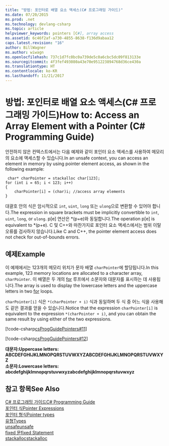 ```yaml
---
title: "방법: 포인터로 배열 요소 액세스(C# 프로그래밍 가이드)"
ms.date: 07/20/2015
ms.prod: .net
ms.technology: devlang-csharp
ms.topic: article
helpviewer_keywords: pointers [C#], array access
ms.assetid: 6c46f2af-a730-4855-8638-f136d9abaa12
caps.latest.revision: "16"
author: BillWagner
ms.author: wiwagn
ms.openlocfilehash: 737c1d7fc0bc0a739de5c0a6cbc5dc09f813133e
ms.sourcegitcommit: 4f3fef493080a43e70e951223894768d36ce430a
ms.translationtype: HT
ms.contentlocale: ko-KR
ms.lasthandoff: 11/21/2017
---
```

# <a name="how-to-access-an-array-element-with-a-pointer-c-programming-guide"></a><span data-ttu-id="03a29-102">방법: 포인터로 배열 요소 액세스(C# 프로그래밍 가이드)</span><span class="sxs-lookup"><span data-stu-id="03a29-102">How to: Access an Array Element with a Pointer (C# Programming Guide)</span></span>
<span data-ttu-id="03a29-103">안전하지 않은 컨텍스트에서는 다음 예제와 같이 포인터 요소 액세스를 사용하여 메모리의 요소에 액세스할 수 있습니다.</span><span class="sxs-lookup"><span data-stu-id="03a29-103">In an unsafe context, you can access an element in memory by using pointer element access, as shown in the following example:</span></span>  
  
```  
 char* charPointer = stackalloc char[123];  
for (int i = 65; i < 123; i++)  
{  
    charPointer[i] = (char)i; //access array elements  
}  
```  
  
 <span data-ttu-id="03a29-104">대괄호 안의 식은 암시적으로 `int`, `uint`, `long` 또는 `ulong`으로 변환할 수 있어야 합니다.</span><span class="sxs-lookup"><span data-stu-id="03a29-104">The expression in square brackets must be implicitly convertible to `int`, `uint`, `long`, or `ulong`.</span></span> <span data-ttu-id="03a29-105">p[e] 연산은 *(p+e)와 동일합니다.</span><span class="sxs-lookup"><span data-stu-id="03a29-105">The operation p[e] is equivalent to *(p+e).</span></span> <span data-ttu-id="03a29-106">C 및 C++와 마찬가지로 포인터 요소 액세스에서는 범위 이탈 오류를 검사하지 않습니다.</span><span class="sxs-lookup"><span data-stu-id="03a29-106">Like C and C++, the pointer element access does not check for out-of-bounds errors.</span></span>  
  
## <a name="example"></a><span data-ttu-id="03a29-107">예제</span><span class="sxs-lookup"><span data-stu-id="03a29-107">Example</span></span>  
 <span data-ttu-id="03a29-108">이 예제에서는 123개의 메모리 위치가 문자 배열 `charPointer`에 할당됩니다.</span><span class="sxs-lookup"><span data-stu-id="03a29-108">In this example, 123 memory locations are allocated to a character array, `charPointer`.</span></span> <span data-ttu-id="03a29-109">이 배열은 두 개의 [for](../../../csharp/language-reference/keywords/for.md) 루프에서 소문자와 대문자를 표시하는 데 사용됩니다.</span><span class="sxs-lookup"><span data-stu-id="03a29-109">The array is used to display the lowercase letters and the uppercase letters in two [for](../../../csharp/language-reference/keywords/for.md) loops.</span></span>  
  
 <span data-ttu-id="03a29-110">`charPointer[i]` 식은 `*(charPointer + i)` 식과 동일하며 두 식 중 어느 식을 사용해도 같은 결과를 얻을 수 있습니다.</span><span class="sxs-lookup"><span data-stu-id="03a29-110">Notice that the expression `charPointer[i]` is equivalent to the expression `*(charPointer + i)`, and you can obtain the same result by using either of the two expressions.</span></span>  
  
 [!code-csharp[csProgGuidePointers#11](../../../csharp/programming-guide/unsafe-code-pointers/codesnippet/CSharp/how-to-access-an-array-element-with-a-pointer_1.cs)]  
  
 [!code-csharp[csProgGuidePointers#12](../../../csharp/programming-guide/unsafe-code-pointers/codesnippet/CSharp/how-to-access-an-array-element-with-a-pointer_2.cs)]  
  
 <span data-ttu-id="03a29-111">**대문자:**</span><span class="sxs-lookup"><span data-stu-id="03a29-111">**Uppercase letters:**</span></span>  
<span data-ttu-id="03a29-112">**ABCDEFGHIJKLMNOPQRSTUVWXYZ**</span><span class="sxs-lookup"><span data-stu-id="03a29-112">**ABCDEFGHIJKLMNOPQRSTUVWXYZ**</span></span>  
<span data-ttu-id="03a29-113">**소문자:**</span><span class="sxs-lookup"><span data-stu-id="03a29-113">**Lowercase letters:**</span></span>  
<span data-ttu-id="03a29-114">**abcdefghijklmnopqrstuvwxyz**</span><span class="sxs-lookup"><span data-stu-id="03a29-114">**abcdefghijklmnopqrstuvwxyz**</span></span>   
## <a name="see-also"></a><span data-ttu-id="03a29-115">참고 항목</span><span class="sxs-lookup"><span data-stu-id="03a29-115">See Also</span></span>  
 [<span data-ttu-id="03a29-116">C# 프로그래밍 가이드</span><span class="sxs-lookup"><span data-stu-id="03a29-116">C# Programming Guide</span></span>](../../../csharp/programming-guide/index.md)  
 [<span data-ttu-id="03a29-117">포인터 식</span><span class="sxs-lookup"><span data-stu-id="03a29-117">Pointer Expressions</span></span>](../../../csharp/programming-guide/unsafe-code-pointers/pointer-expressions.md)  
 [<span data-ttu-id="03a29-118">포인터 형식</span><span class="sxs-lookup"><span data-stu-id="03a29-118">Pointer types</span></span>](../../../csharp/programming-guide/unsafe-code-pointers/pointer-types.md)  
 [<span data-ttu-id="03a29-119">유형</span><span class="sxs-lookup"><span data-stu-id="03a29-119">Types</span></span>](../../../csharp/language-reference/keywords/types.md)  
 [<span data-ttu-id="03a29-120">unsafe</span><span class="sxs-lookup"><span data-stu-id="03a29-120">unsafe</span></span>](../../../csharp/language-reference/keywords/unsafe.md)  
 [<span data-ttu-id="03a29-121">fixed 문</span><span class="sxs-lookup"><span data-stu-id="03a29-121">fixed Statement</span></span>](../../../csharp/language-reference/keywords/fixed-statement.md)  
 [<span data-ttu-id="03a29-122">stackalloc</span><span class="sxs-lookup"><span data-stu-id="03a29-122">stackalloc</span></span>](../../../csharp/language-reference/keywords/stackalloc.md)
